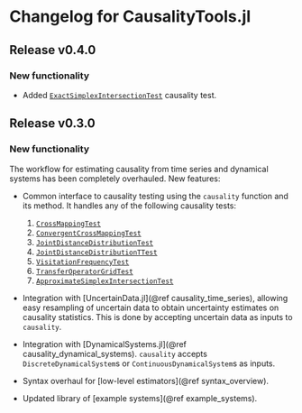 # Changelog for CausalityTools.jl

## Release v0.4.0

### New functionality

- Added [`ExactSimplexIntersectionTest`](@ref) causality test.

## Release v0.3.0

### New functionality

The workflow for estimating causality from time series and dynamical systems has been completely overhauled. New features:

- Common interface to causality testing using the `causality` function and its method. It handles any
    of the following causality tests:
    1. [`CrossMappingTest`](@ref)
    2. [`ConvergentCrossMappingTest`](@ref)
    3. [`JointDistanceDistributionTest`](@ref)
    4. [`JointDistanceDistributionTTest`](@ref)
    5. [`VisitationFrequencyTest`](@ref)
    6. [`TransferOperatorGridTest`](@ref)
    7. [`ApproximateSimplexIntersectionTest`](@ref)

- Integration with [UncertainData.jl](@ref causality_time_series), allowing easy resampling of
    uncertain data to obtain uncertainty estimates on causality statistics. This is done
    by accepting uncertain data as inputs to `causality`.

- Integration with [DynamicalSystems.jl](@ref causality_dynamical_systems). `causality` accepts
    `DiscreteDynamicalSystem`s or `ContinuousDynamicalSystem`s as inputs.

- Syntax overhaul for [low-level estimators](@ref syntax_overview).

- Updated library of [example systems](@ref example_systems).